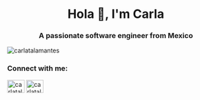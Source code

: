 <h1 align="center">Hola 👋, I'm Carla</h1>
<h3 align="center">A passionate software engineer from Mexico</h3>

<p align="left"> <img src="https://komarev.com/ghpvc/?username=carlatalamantes&label=Profile%20views&color=0e75b6&style=flat" alt="carlatalamantes" /> </p>

<h3 align="left">Connect with me:</h3>
<p align="left">
<a href="https://linkedin.com/in/carlatalamantes" target="blank"><img align="center" src="https://cdn.jsdelivr.net/npm/simple-icons@3.0.1/icons/linkedin.svg" alt="carlatalamantes" height="30" width="40" /></a>
<a href="https://instagram.com/carlatalamantes" target="blank"><img align="center" src="https://cdn.jsdelivr.net/npm/simple-icons@3.0.1/icons/instagram.svg" alt="carlatalamantes" height="30" width="40" /></a>
</p>



